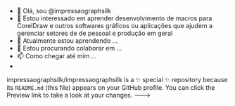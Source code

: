- 👋 Olá, sou @impressaographsilk
- 👀 Estou interessado em aprender desenvolvimento de macros para CorelDraw e outros softwares gráficos ou aplicações que ajudem a gerenciar setores de de pessoal e produção em geral
- 🌱 Atualmente estou aprendendo ...
- 💞️ Estou procurando colaborar em ...
- 📫 Como chegar até mim ...
-
impressaographsilk/impressaographsilk is a ✨ special ✨ repository because its `README.md` (this file) appears on your GitHub profile.
You can click the Preview link to take a look at your changes.
--->
